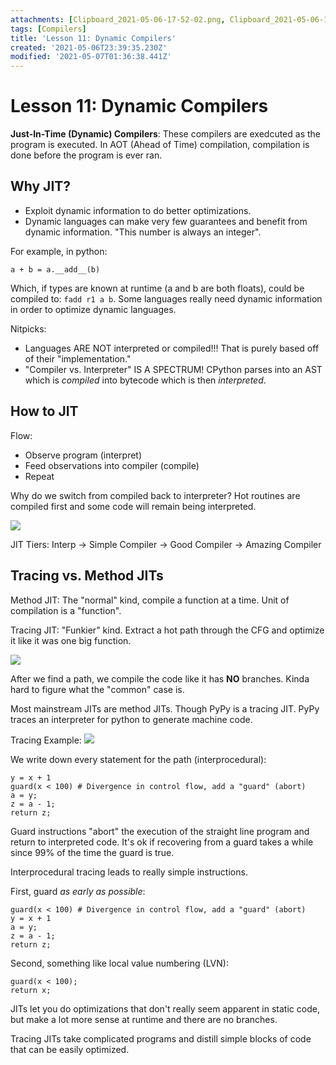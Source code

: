 ```yaml
---
attachments: [Clipboard_2021-05-06-17-52-02.png, Clipboard_2021-05-06-17-57-24.png, Clipboard_2021-05-06-18-00-52.png]
tags: [Compilers]
title: 'Lesson 11: Dynamic Compilers'
created: '2021-05-06T23:39:35.230Z'
modified: '2021-05-07T01:36:38.441Z'
---
```


# Lesson 11: Dynamic Compilers

__Just-In-Time (Dynamic) Compilers__: These compilers are exedcuted as the program is executed. In AOT (Ahead of Time) compilation, compilation is done before the program is ever ran.

## Why JIT?
- Exploit dynamic information to do better optimizations.
- Dynamic languages can make very few guarantees and benefit from dynamic information. "This number is always an integer".

For example, in python:

```
a + b = a.__add__(b)
```

Which, if types are known at runtime (a and b are both floats), could be compiled to: `fadd r1 a b`. Some languages really need dynamic information in order to optimize dynamic languages.

Nitpicks: 
- Languages ARE NOT interpreted or compiled!!! That is purely based off of their "implementation."
- "Compiler vs. Interpreter" IS A SPECTRUM! CPython parses into an AST which is _compiled_ into bytecode which is then _interpreted_.

## How to JIT

Flow:
- Observe program (interpret)
- Feed observations into compiler (compile)
- Repeat

Why do we switch from compiled back to interpreter? Hot routines are compiled first and some code will remain being interpreted.

![](@attachment/Clipboard_2021-05-06-17-52-02.png)

JIT Tiers:
Interp -> Simple Compiler -> Good Compiler -> Amazing Compiler

## Tracing vs. Method JITs

Method JIT: The "normal" kind, compile a function at a time. Unit of compilation is a "function".

Tracing JIT: "Funkier" kind. Extract a hot path through the CFG and optimize it like it was one big function.

![](@attachment/Clipboard_2021-05-06-17-57-24.png)

After we find a path, we compile the code like it has __NO__ branches. Kinda hard to figure what the "common" case is.

Most mainstream JITs are method JITs. Though PyPy is a tracing JIT. PyPy traces an interpreter for python to generate machine code.

Tracing Example:
![](@attachment/Clipboard_2021-05-06-18-00-52.png)

We write down every statement for the path (interprocedural):
```
y = x + 1
guard(x < 100) # Divergence in control flow, add a "guard" (abort) 
a = y;
z = a - 1;
return z;
```

Guard instructions "abort" the execution of the straight line program and return to interpreted code. It's ok if recovering from a guard takes a while since 99% of the time the guard is true.

Interprocedural tracing leads to really simple instructions.

First, guard _as early as possible_:
```
guard(x < 100) # Divergence in control flow, add a "guard" (abort) 
y = x + 1
a = y;
z = a - 1;
return z;
```

Second, something like local value numbering (LVN):
```
guard(x < 100);
return x;
```

JITs let you do optimizations that don't really seem apparent in static code, but make a lot more sense at runtime and there are no branches.

Tracing JITs take complicated programs and distill simple blocks of code that can be easily optimized.
